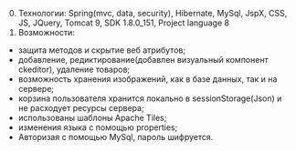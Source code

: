 0. Технологии: Spring(mvc, data, security), Hibernate, MySql, JspX, CSS, JS, JQuery, Tomcat 9, SDK 1.8.0_151, Project language 8
0. Возможности:
* защита методов и скрытие веб атрибутов;
* добавление, редиктирование(добавлен визуальный компонент ckeditor), удаление товаров;
* возможность хранения изображений, как в базе данных, так и на сервере;
* корзина пользователя хранится локально в sessionStorage(Json) и не расходует ресурсы сервера;
* использованы шаблоны Apache Tiles;
* изменения языка с помощью properties;
* Авторизая с помощью MySql, пароль шифруется.
